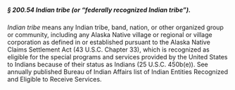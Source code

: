 ##### § 200.54 Indian tribe (or “federally recognized Indian tribe”). #####

*Indian tribe* means any Indian tribe, band, nation, or other organized group or community, including any Alaska Native village or regional or village corporation as defined in or established pursuant to the Alaska Native Claims Settlement Act (43 U.S.C. Chapter 33), which is recognized as eligible for the special programs and services provided by the United States to Indians because of their status as Indians (25 U.S.C. 450b(e)). See annually published Bureau of Indian Affairs list of Indian Entities Recognized and Eligible to Receive Services.